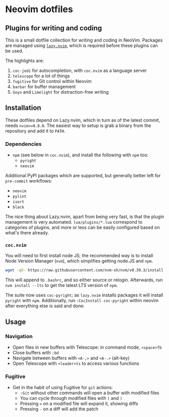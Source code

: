 # Neovim dotfiles

## Plugins for writing and coding

This is a small dotfile collection for writing and coding in NeoVim. Packages
are managed using [`lazy.nvim`](https://github.com/folke/lazy.nvim), which
is required before these plugins can be used.

The highlights are:

1. `coc-jedi` for autocompletion, with `coc.nvim` as a language server
2. `telescope` for a lot of things
3. `fugitive` for Git control within Neovim
4. `barbar` for buffer management
5. `Goyo` and `Limelight` for distraction-free writing


## Installation

These dotfiles depend on Lazy.nvim, which in turn as of the latest commit, needs
`nvim>=0.8.0`. The easiest way to setup is grab a binary from the repository and
add it to `PATH`.

### Dependencies

- `npm` (see below in `coc.nvim`), and install the following with `npm` too:
	- `pyright`
	- `neovim`

Additional PyPI packages which are supported, but generally better left for `pre-commit`
workflows:

- `neovim`
- `pylint`
- `isort`
- `black`

The nice thing about Lazy.nvim, apart from being very fast, is that the plugin
management is very automated. `lua/plugins/*.lua` correspond to categories of
plugins, and more or less can be easily configured based on what's there already.

### `coc.nvim`

You will need to first install node JS; the recommended way is to install Node Version Manager
(`nvm`), which simplifies getting node.JS and `npm`.

```bash
wget -qO- https://raw.githubusercontent.com/nvm-sh/nvm/v0.39.3/install.sh | bash
```

This will append to `.bashrc`, and so either source or relogin. Afterwards, run `nvm install --lts`
to get the latest LTS version of `npm`.

The suite now uses `coc-pyright`; as `lazy.nvim` installs packages it will install `pyright`
with `npm`. Additionally, run `:CocInstall coc-pyright` within neovim after everything else
is said and done.


## Usage

### Navigation

- Open files in new buffers with Telescope: in command mode, `<space>fb`
- Close buffers with `:bd`
- Navigate between buffers with `<A-,>` and `<A-.>` (alt-key)
- Open Telescope with `<leader>ts` to access various functions

### Fugitive

- Get in the habit of using Fugitive for `git` actions:
	- `:Git` without other commands will open a buffer with modified files
	- You can cycle through modified files with `(` and `)`
	- Pressing `=` on a modified file will expand it, showing diffs
	- Pressing `-` on a diff will add the patch
